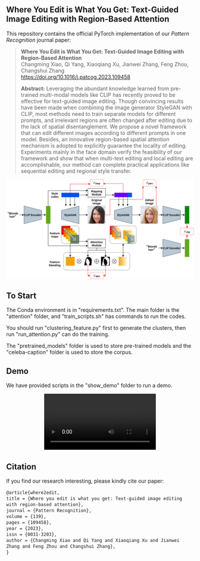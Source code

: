 ## Where You Edit is What You Get: Text-Guided Image Editing with Region-Based Attention

This repository contains the official PyTorch implementation of our *Pattern Recognition* journal paper:

> **Where You Edit is What You Get: Text-Guided Image Editing with Region-Based Attention**<br>
> Changming Xiao, Qi Yang, Xiaoqiang Xu, Jianwei Zhang, Feng Zhou, Changshui Zhang <br>
> https://doi.org/10.1016/j.patcog.2023.109458 <br>
>
>**Abstract:** Leveraging the abundant knowledge learned from pre-trained multi-modal models like CLIP has recently proved to be effective for text-guided image editing. Though convincing results have been made when combining the image generator StyleGAN with CLIP, most methods need to train separate models for different prompts, and irrelevant regions are often changed after editing due to the lack of spatial disentanglement. We propose a novel framework that can edit different images according to different prompts in one model. Besides, an innovative region-based spatial attention mechanism is adopted to explicitly guarantee the locality of editing. Experiments mainly in the face domain verify the feasibility of our framework and show that when multi-text editing and local editing are accomplishable, our method can complete practical applications like sequential editing and regional style transfer.

<div align=center>
<img src="images/framework.png">
</div>

## To Start

The Conda environment is in "requirements.txt". The main folder is the "attention" folder, and "train_scripts.sh" has commands to run the codes. 

You should run "clustering_feature.py" first to generate the clusters, then run "run_attention.py" can do the training. 

The "pretrained_models" folder is used to store pre-trained models and the "celeba-caption" folder is used to store the corpus.

## Demo

We have provided scripts in the "show_demo" folder to run a demo.

<div align=center>
<!-- <img src="images/demo.gif"> -->
  <video src="images/demo.webm"></video>
</div>

## Citation

If you find our research interesting, please kindly cite our paper:

```
@article{where2edit,
title = {Where you edit is what you get: Text-guided image editing with region-based attention},
journal = {Pattern Recognition},
volume = {139},
pages = {109458},
year = {2023},
issn = {0031-3203},
author = {Changming Xiao and Qi Yang and Xiaoqiang Xu and Jianwei Zhang and Feng Zhou and Changshui Zhang},
}
```

